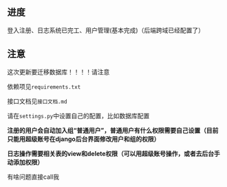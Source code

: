 ## 进度

登入注册、日志系统已完工、用户管理(基本完成)（后端跨域已经配置了）

## 注意

这次更新要迁移数据库！！！！请注意

依赖项见`requirements.txt`

接口文档见`接口文档.md`

请在`settings.py`中设置自己的配置，比如数据库配置

**注册的用户会自动加入组“普通用户”，普通用户有什么权限需要自己设置（目前只能用超级账号在django后台界面修改用户和组的权限）**

**日志操作需要相关表的view和delete权限（可以用超级账号操作，或者去后台手动添加权限）**

有啥问题直接call我
